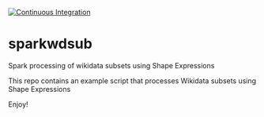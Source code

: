 [![Continuous Integration](https://github.com/weso/sparkwdsub/actions/workflows/ci.yml/badge.svg)](https://github.com/weso/sparkwdsub/actions/workflows/ci.yml)

# sparkwdsub

Spark processing of wikidata subsets using Shape Expressions

This repo contains an example script that processes Wikidata subsets using Shape Expressions

Enjoy!


